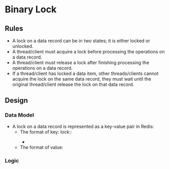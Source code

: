 # Binary Lock

## Rules
- A lock on a data record can be in two states; it is either locked or unlocked.
- A thread/client must acquire a lock before processing the operations on a data record.
- A thread/client must release a lock after finishing processing the operations on a data record.
- If a thread/client has locked a data item, other threads/clients cannot acquire the lock on the same data record, they must wait until the original thread/client release the lock on that data record.

## Design
### Data Model
- A lock on a data record is represented as a key-value pair in Redis:
    - The format of key: lock:<datatype>:<id>
       - <datatype>
    - The format of value: <identifier>

### Logic
